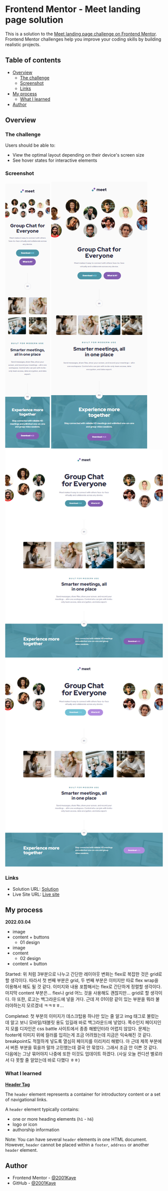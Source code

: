 # Frontend Mentor - Meet landing page solution

This is a solution to the [Meet landing page challenge on Frontend Mentor](https://www.frontendmentor.io/challenges/meet-landing-page-rbTDS6OUR). Frontend Mentor challenges help you improve your coding skills by building realistic projects. 

## Table of contents

- [Overview](#overview)
  - [The challenge](#the-challenge)
  - [Screenshot](#screenshot)
  - [Links](#links)
- [My process](#my-process)
  - [What I learned](#what-i-learned)
- [Author](#author)

## Overview

### The challenge

Users should be able to:

- View the optimal layout depending on their device's screen size
- See hover states for interactive elements

### Screenshot

![](./design/mobile-design.jpg)
![](./design/tablet-design.jpg)
![](./design/desktop-design.jpg)
![](./design/active-states.jpg)

### Links

- Solution URL: [Solution](https://your-solution-url.com)
- Live Site URL: [Live site](https://your-live-site-url.com)

## My process

**2022.03.04**
   
- image
- content + buttons
  - 01 design
- image
- content
  - 02 design
- content + button
   
Started: 위 처럼 3부분으로 나누고 간단한 레이아웃 변화는 flex로 복잡한 것은 grid로 할 생각이다. 따라서 첫 번째 부분은 grid, 두 번째 부분은 이미지만 따로 flex wrap을 이용해서 해도 될 것 같다. 이미지와 내용 포함해서는 flex로 간단하게 정렬할 생각이다. 마지막 content 부분은... flex나 grid 어느 것을 사용해도 괜찮지만... grid로 할 생각이다. 아 또한, 로고는 백그라운드에 넣을 거다. 근데 저 01이랑 같이 있는 부분을 뭐라 불러야하는지 모르겠네 ㅋㅋㅎㅎ...
   
Completed: 첫 부분의 이미지가 데스크탑용 하나만 있는 줄 알고 img 태그로 불렀는데 알고 보니 모바일/태블릿 용도 있길래 바로 백그라운드에 넣었다. 쪽수인지 페이지인지 모를 디자인은 css battle 사이트에서 종종 해봤던터라 어렵지 않았다. 문제는 footer에 이미지 위에 컬러를 입히는게 조금 어려웠는데 지금은 익숙해진 것 같다. breakpoint도 적절하게 넣도록 열심히 페이지를 이리저리 해봤다. 아 근데 제목 부분에서 버튼 부분을 묶을까 말까 고민했는데 결국 안 묶었다. 그래서 조금 안 이쁜 것 같다. 다음에는 그냥 묶어야지 나중에 또한 이것도 업데이트 하겠다. (사실 오늘 컨디션 별로라서 다 못할 줄 알았는데 바로 다했다 ㅎㅎ)

### What I learned

[**Header Tag**](https://www.w3schools.com/tags/tag_header.asp)

The `header` element represents a container for introductory content or a set of navigational links.
   
A `header` element typically contains:
- one or more heading elements (`h1` - `h6`)
- logo or icon
- authorship information
   
Note: You can have several `header` elements in one HTML document. However, `header` cannot be placed within a `footer`, `address` or another `header` element.

## Author

- Frontend Mentor - [@2001Kaye](https://www.frontendmentor.io/profile/jhan117)
- GitHub - [@2001Kaye](https://github.com/jhan117)